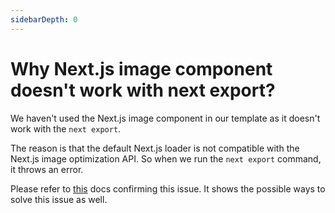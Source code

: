 ```yaml
---
sidebarDepth: 0
---
```


# Why Next.js image component doesn't work with next export?

We haven't used the Next.js image component in our template as it doesn't work with the `next export`.

The reason is that the default Next.js loader is not compatible with the Next.js image optimization API. So when we run the `next export` command, it throws an error.

Please refer to [this](https://nextjs.org/docs/messages/export-image-api) docs confirming this issue. It shows the possible ways to solve this issue as well.
